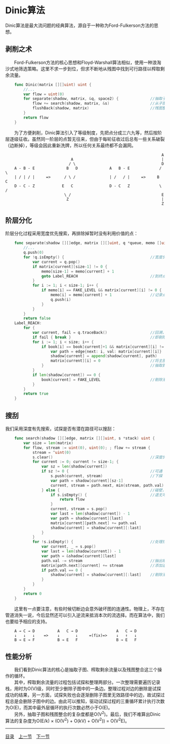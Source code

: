 # Dinic算法
Dinic算法是最大流问题的经典算法，源自于一种称为Ford-Fulkerson方法的思想。

## 剥削之术
　　Ford-Fulkerson方法的核心思想和Floyd-Warshall算法相似，使用一种浪淘沙式地筛选策略。这里不求一步到位，但求不断地从残图中找到可行路径以榨取剩余流量。
```go
	func Dinic(matrix [][]uint) uint {
		//...
		var flow = uint(0)
		for separate(shadow, matrix, &q, space2) {				//抽取子图（层次图）
			flow += search(shadow, matrix, &s)					//从子图中榨取剩余流量
			flushBack(shadow, matrix)							//残图整合（将榨干的子图合并回母图）
		}
		return flow
	}
```
　　为了方便剥削，Dinic算法引入了等级制度，先把点分成三六九等，然后按阶层逐级征收。虽然同一阶层的点暂无往来，但由于每轮征收过后总有一些关系破裂（边断掉），等级会因此重新洗牌，所以任何关系最终都不会漏网。
```
	                                                                 A
	                         A                                       |
	                        / \                                      D
	A - B - E              B   D              A   B - E             / \
	| / | / |     =>      / \ /               | /   / |     =>     B   C
	D - C - Z            E   C                D - C   Z             \ /
	                      \ /                                        E
	                       Z                                         |
	                                                                 Z
```

## 阶层分化
阶层分化过程采用宽度优先搜索，再排除掉暂时没有利用价值的点：
```go
	func separate(shadow [][]edge, matrix [][]uint, q *queue, memo []uint) (ok bool) {
		//...
		q.push(0)
		for !q.isEmpty() {										//宽度优先遍历
			var current = q.pop()
			if matrix[current][size-1] != 0 {
				memo[size-1] = memo[current] + 1
				goto Label_REACH								//到终点层
			}
			for i := 1; i < size-1; i++ {
				if memo[i] == FAKE_LEVEL && matrix[current][i] != 0 {
					memo[i] = memo[current] + 1					//记录点所属层
					q.push(i)
				}
			}
		}
		return false
	Label_REACH:
		for {
			var current, fail = q.traceBack()					//回溯，以获得有效路径
			if fail { break }									//即剔除不能到达终点的路径
			for i := 1; i < size; i++ {
				if book[i] == book[current]+1 && matrix[current][i] != 0 {
					var path = edge{next: i, val: matrix[current][i]}
					shadow[current] = append(shadow[current], path)
					matrix[current][i] = 0						//将主图（邻接矩阵）内容
				}												//抽取到残图（邻接表）
			}
			if len(shadow[current]) == 0 {
				book[current] = FAKE_LEVEL						//剔除无效的中途点
			}
		}
		return true
	}
```

## 搜刮
我们采用深度有先搜索，试探是否有潜在路径可以搜刮：
```go
	func search(shadow [][]edge, matrix [][]uint, s *stack) uint {
		var size = len(matrix)
		for flow, stream := uint(0), uint(0); ; flow += stream {
			stream = ^uint(0)
			s.clear()											//深度优先遍历
			for current := 0; current != size-1; {
				var sz = len(shadow[current])
				if sz != 0 {									//可通
					s.push(current, stream)						//下探
					var path = shadow[current][sz-1]
					current, stream = path.next, min(stream, path.val)
				} else {										//碰壁，退一步
					if s.isEmpty() {							//退无可退
						return flow
					}
					current, stream = s.pop()
					var last = len(shadow[current]) - 1
					var path = shadow[current][last]
					matrix[current][path.next] += path.val
					shadow[current] = shadow[current][:last]
				}
			}
			for !s.isEmpty() {									//处理找到的增广路径
				var current, _ = s.pop()
				var last = len(shadow[current]) - 1
				var path = &shadow[current][last]
				path.val -= stream								//抽出顺流
				matrix[path.next][current] += stream			//添加逆流容限，防止贪心断路
				if path.val == 0 {
					shadow[current] = shadow[current][:last]	//剔除无效残边
				}
			}
		}
		return 0
	}
```
　　这里有一点要注意，有些时候切断边会意外破坏图的连通性。物理上，不存在管道消失一说，今后显然还可以引入逆流来抵消本次的流选择。而在算法中，我们也要给予相应的支持。
```
	A → C → D          A   C → D                 A   C → D
	↓   ↓   ↓    =>    ↓       ↓     =(fix)=>    ↓   ↑   ↓
	B → E → F          B → E   F                 B → E   F
```


## 性能分析
　　我们看到Dinic算法的核心是抽取子图、榨取剩余流量以及残图整合这三个操作的循环。  
　　其中，榨取剩余流量的过程包括试探和整理两部分。一次整理需要遍历记录栈，用时为O(V)级，同时至少删除子图中的一条边。整理过程对边的删除是试探成功的结果，另一方面，试探失败也会逐渐删除子图里无效路径中的边，故试探过程总是会删除子图中的边。由此可以推知，驱动试探过程的三重循环累计执行次数为O(E)，而其中最外层循环的执行次数必然小于O(E)。  
　　另外，抽取子图和残图整合的复杂度都是O(V<sup>2</sup>)。最后，我们不难算出Dinic算法的复杂度为O(E/k) × (O(V<sup>2</sup>) + O(kV) + O(V<sup>2</sup>)) = O(V<sup>2</sup>E)。

---
[目录](../index.md)　[上一节](07-D.md)　[下一节](07.md)
